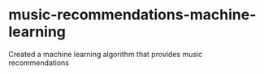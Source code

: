 # music-recommendations-machine-learning
Created a machine learning algorithm that provides music recommendations
